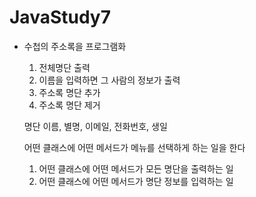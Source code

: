 # JavaStudy7

- 수첩의 주소록을 프로그램화
     1) 전체명단 출력
     2) 이름을 입력하면 그 사람의 정보가 출력
     3) 주소록 명단 추가
     4) 주소록 명단 제거
     
     명단
     이름, 별명, 이메일, 전화번호, 생일
     
     어떤 클래스에 어떤 메서드가 메뉴를 선택하게 하는 일을 한다
     
     1. 어떤 클래스에 어떤 메서드가 모든 명단을 출력하는 일
     3. 어떤 클래스에 어떤 메서드가 명단 정보를 입력하는 일